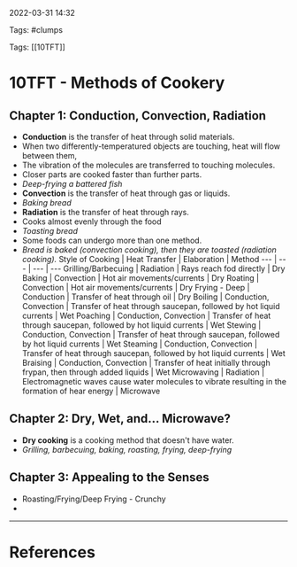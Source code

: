 2022-03-31 14:32

Tags: #clumps

Tags: [[10TFT]]

# 10TFT - Methods of Cookery
## Chapter 1: Conduction, Convection, Radiation
- **Conduction** is the transfer of heat through solid materials.
- When two differently-temperatured objects are touching, heat will flow between them,
- The vibration of the molecules are transferred to touching molecules.
- Closer parts are cooked faster than further parts.
- *Deep-frying a battered fish*
- **Convection** is the transfer of heat through gas or liquids.
- *Baking bread*
- **Radiation** is the transfer of heat through rays.
- Cooks almost evenly through the food
- *Toasting bread*
- Some foods can undergo more than one method.
- *Bread is baked (convection cooking), then they are toasted (radiation cooking).*
Style of Cooking | Heat Transfer | Elaboration | Method
--- | --- | --- | ---
Grilling/Barbecuing | Radiation | Rays reach fod directly | Dry
Baking | Convection | Hot air movements/currents | Dry
Roating | Convection | Hot air movements/currents | Dry
Frying - Deep | Conduction | Transfer of heat through oil | Dry
Boiling | Conduction, Convection | Transfer of heat through saucepan, followed by hot liquid currents | Wet
Poaching | Conduction, Convection | Transfer of heat through saucepan, followed by hot liquid currents | Wet
Stewing | Conduction, Convection | Transfer of heat through saucepan, followed by hot liquid currents | Wet
Steaming | Conduction, Convection | Transfer of heat through saucepan, followed by hot liquid currents | Wet
Braising | Conduction, Convection | Transfer of heat initially through frypan, then through added liquids | Wet
Microwaving | Radiation | Electromagnetic waves cause water molecules to vibrate resulting in the formation of hear energy | Microwave

## Chapter 2: Dry, Wet, and... Microwave?
- **Dry cooking** is a cooking method that doesn't have water.
- *Grilling, barbecuing, baking, roasting, frying, deep-frying*
## Chapter 3: Appealing to the Senses
- Roasting/Frying/Deep Frying - Crunchy
- 

---
# References
